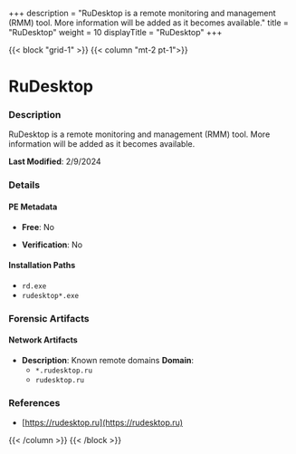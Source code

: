 +++
description = "RuDesktop is a remote monitoring and management (RMM) tool. More information will be added as it becomes available."
title = "RuDesktop"
weight = 10
displayTitle = "RuDesktop"
+++


{{< block "grid-1" >}}
{{< column "mt-2 pt-1">}}

# RuDesktop


### Description

RuDesktop is a remote monitoring and management (RMM) tool. More information will be added as it becomes available.



**Last Modified**: 2/9/2024

### Details


#### PE Metadata


- **Free**: No

- **Verification**: No




#### Installation Paths
- `rd.exe`
- `rudesktop*.exe`

### Forensic Artifacts




#### Network Artifacts

- **Description**: Known remote domains
  **Domain**:
    - `*.rudesktop.ru`
    - `rudesktop.ru`





### References
- [https://rudesktop.ru](https://rudesktop.ru)



{{< /column >}}
{{< /block >}}
